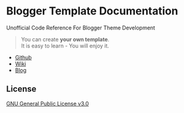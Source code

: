 # Blogger Template Documentation
Unofficial Code Reference For Blogger Theme Development

> You can create **your own template**.  
> It is easy to learn - You will enjoy it.

- [Github](https://github.com/nikahmadz/Blogger-Template-Documentation)
- [Wiki](https://github.com/nikahmadz/Blogger-Template-Documentation/wiki)
- [Blog](https://templatedocumentation.blogspot.com)

## License
[GNU General Public License v3.0](https://github.com/nikahmadz/Blogger-Template-Documentation/blob/master/LICENSE)
